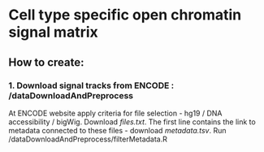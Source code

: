 # Cell type specific open chromatin signal matrix

## How to create:
### 1. Download signal tracks from ENCODE : /dataDownloadAndPreprocess
At ENCODE website apply criteria for file selection - hg19 / DNA accessibility / bigWig. Download *files.txt*. The first line contains the link to metadata connected to these files - download *metadata.tsv*.
Run /dataDownloadAndPreprocess/filterMetadata.R
